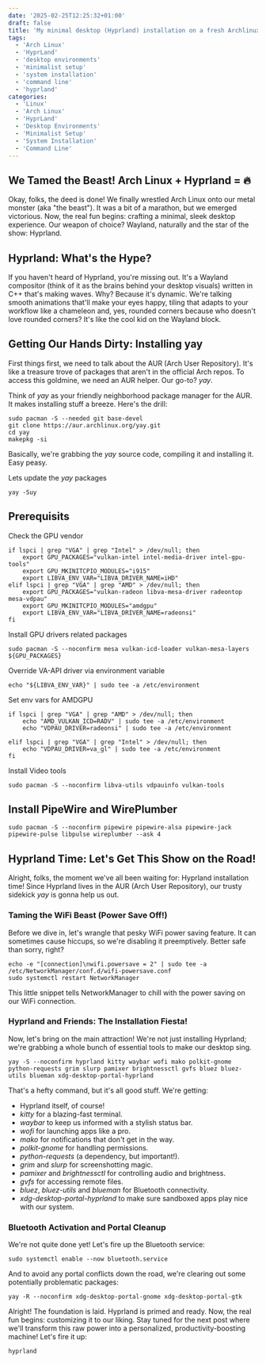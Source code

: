 ```yaml
---
date: '2025-02-25T12:25:32+01:00'
draft: false
title: 'My minimal desktop (Hyprland) installation on a fresh Archlinux'
tags:
  - 'Arch Linux'
  - 'HyprLand'
  - 'desktop environments'
  - 'minimalist setup'
  - 'system installation'
  - 'command line'
  - 'hyprland'
categories:
  - 'Linux'
  - 'Arch Linux'
  - 'HyprLand'
  - 'Desktop Environments'
  - 'Minimalist Setup'
  - 'System Installation'
  - 'Command Line'
---
```


## We Tamed the Beast! Arch Linux + Hyprland = 🔥

Okay, folks, the deed is done! We finally wrestled Arch Linux onto our metal monster (aka "the beast").  It was a bit of a marathon, but we emerged victorious. Now, the real fun begins: crafting a minimal, sleek desktop experience.  Our weapon of choice? Wayland, naturally and the star of the show: Hyprland.

## Hyprland: What's the Hype?
If you haven't heard of Hyprland, you're missing out.  It's a Wayland compositor (think of it as the brains behind your desktop visuals) written in C++ that's making waves.  Why?  Because it's dynamic.  We're talking smooth animations that'll make your eyes happy, tiling that adapts to your workflow like a chameleon and, yes, rounded corners because who doesn't love rounded corners? It's like the cool kid on the Wayland block.

## Getting Our Hands Dirty: Installing yay
First things first, we need to talk about the AUR (Arch User Repository). It's like a treasure trove of packages that aren't in the official Arch repos. To access this goldmine, we need an AUR helper.  Our go-to? _yay_.

Think of _yay_ as your friendly neighborhood package manager for the AUR. It makes installing stuff a breeze. Here's the drill:

    sudo pacman -S --needed git base-devel
    git clone https://aur.archlinux.org/yay.git
    cd yay
    makepkg -si

Basically, we're grabbing the _yay_ source code, compiling it and installing it. Easy peasy.

Lets update the _yay_ packages

    yay -Suy

## Prerequisits

Check the GPU vendor

    if lspci | grep "VGA" | grep "Intel" > /dev/null; then
        export GPU_PACKAGES="vulkan-intel intel-media-driver intel-gpu-tools"
        export GPU_MKINITCPIO_MODULES="i915"
        export LIBVA_ENV_VAR="LIBVA_DRIVER_NAME=iHD"
    elif lspci | grep "VGA" | grep "AMD" > /dev/null; then
        export GPU_PACKAGES="vulkan-radeon libva-mesa-driver radeontop mesa-vdpau"
        export GPU_MKINITCPIO_MODULES="amdgpu"
        export LIBVA_ENV_VAR="LIBVA_DRIVER_NAME=radeonsi"
    fi

Install GPU drivers related packages

    sudo pacman -S --noconfirm mesa vulkan-icd-loader vulkan-mesa-layers ${GPU_PACKAGES}

Override VA-API driver via environment variable

    echo "${LIBVA_ENV_VAR}" | sudo tee -a /etc/environment

Set env vars for AMDGPU

    if lspci | grep "VGA" | grep "AMD" > /dev/null; then
        echo "AMD_VULKAN_ICD=RADV" | sudo tee -a /etc/environment
        echo "VDPAU_DRIVER=radeonsi" | sudo tee -a /etc/environment

    elif lspci | grep "VGA" | grep "Intel" > /dev/null; then
        echo "VDPAU_DRIVER=va_gl" | sudo tee -a /etc/environment
    fi

Install Video tools

    sudo pacman -S --noconfirm libva-utils vdpauinfo vulkan-tools

## Install PipeWire and WirePlumber

    sudo pacman -S --noconfirm pipewire pipewire-alsa pipewire-jack pipewire-pulse libpulse wireplumber --ask 4

## Hyprland Time: Let's Get This Show on the Road!

Alright, folks, the moment we've all been waiting for: Hyprland installation time! Since Hyprland lives in the AUR (Arch User Repository), our trusty sidekick _yay_ is gonna help us out.

### Taming the WiFi Beast (Power Save Off!)

Before we dive in, let's wrangle that pesky WiFi power saving feature.  It can sometimes cause hiccups, so we're disabling it preemptively.  Better safe than sorry, right?

    echo -e "[connection]\nwifi.powersave = 2" | sudo tee -a /etc/NetworkManager/conf.d/wifi-powersave.conf
    sudo systemctl restart NetworkManager

This little snippet tells NetworkManager to chill with the power saving on our WiFi connection.

### Hyprland and Friends: The Installation Fiesta!

Now, let's bring on the main attraction! We're not just installing Hyprland; we're grabbing a whole bunch of essential tools to make our desktop sing.

    yay -S --noconfirm hyprland kitty waybar wofi mako polkit-gnome python-requests grim slurp pamixer brightnessctl gvfs bluez bluez-utils blueman xdg-desktop-portal-hyprland

That's a hefty command, but it's all good stuff.  We're getting:

 * Hyprland itself, of course!
 * _kitty_ for a blazing-fast terminal.
 * _waybar_ to keep us informed with a stylish status bar.
 * _wofi_ for launching apps like a pro.
 * _mako_ for notifications that don't get in the way.
 * _polkit-gnome_ for handling permissions.
 * _python-requests_ (a dependency, but important!).
 * _grim_ and _slurp_ for screenshotting magic.
 * _pamixer_ and _brightnessctl_ for controlling audio and brightness.
 * _gvfs_ for accessing remote files.
 * _bluez_, _bluez-utils_ and _blueman_ for Bluetooth connectivity.
 * _xdg-desktop-portal-hyprland_ to make sure sandboxed apps play nice with our system.

### Bluetooth Activation and Portal Cleanup

We're not quite done yet! Let's fire up the Bluetooth service:

    sudo systemctl enable --now bluetooth.service

And to avoid any portal conflicts down the road, we're clearing out some potentially problematic packages:

    yay -R --noconfirm xdg-desktop-portal-gnome xdg-desktop-portal-gtk
    
Alright! The foundation is laid. Hyprland is primed and ready.  Now, the real fun begins: customizing it to our liking.  Stay tuned for the next post where we'll transform this raw power into a personalized, productivity-boosting machine!  Let's fire it up:

    hyprland
